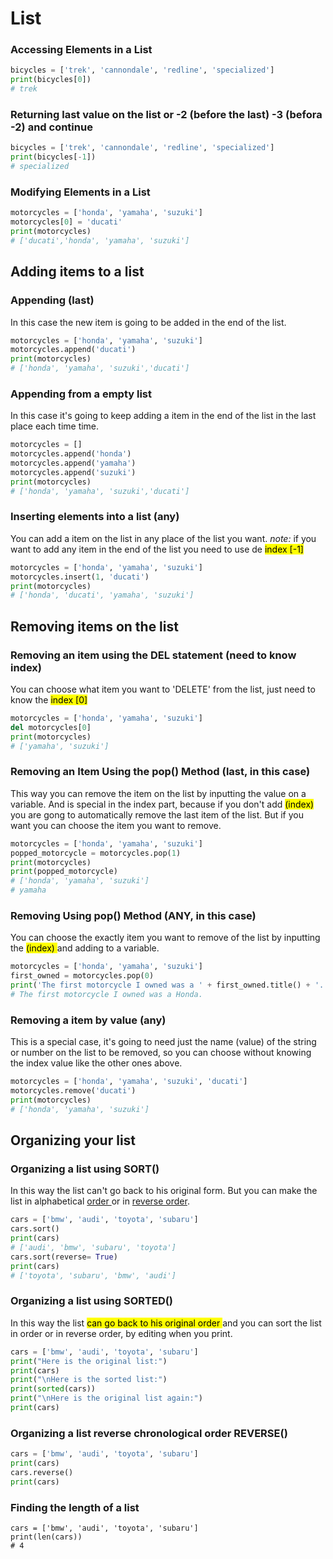 # **List**
### Accessing Elements in a List
```py
bicycles = ['trek', 'cannondale', 'redline', 'specialized']
print(bicycles[0])
# trek
```


### Returning last value on the list or -2 (before the last) -3 (befora -2) and continue

```py
bicycles = ['trek', 'cannondale', 'redline', 'specialized']
print(bicycles[-1])
# specialized
```

### Modifying Elements in a List
```py
motorcycles = ['honda', 'yamaha', 'suzuki']
motorcycles[0] = 'ducati'
print(motorcycles)
# ['ducati','honda', 'yamaha', 'suzuki']
```

## Adding items to a list
### Appending (last)
In this case the new item is going to be added in the end of the list.
```py
motorcycles = ['honda', 'yamaha', 'suzuki']
motorcycles.append('ducati')
print(motorcycles)
# ['honda', 'yamaha', 'suzuki','ducati']
```

### Appending from a empty list
In this case it's going to keep adding a item in the end of the list in the last place each time time.
``` py
motorcycles = []
motorcycles.append('honda')
motorcycles.append('yamaha')
motorcycles.append('suzuki')
print(motorcycles)
# ['honda', 'yamaha', 'suzuki','ducati']
```

### Inserting elements into a list (any)
You can add a item on the list in any place of the list you want.
*note:* if you want to add any item in the end of the list you need to use de <mark> index [-1] </mark> 
```py
motorcycles = ['honda', 'yamaha', 'suzuki']
motorcycles.insert(1, 'ducati')
print(motorcycles)
# ['honda', 'ducati', 'yamaha', 'suzuki']
```

## Removing items on the list

### Removing an item using the DEL statement (need to know index)
You can choose what item you want to 'DELETE' from the list, just need to know the <mark> index [0]</mark>
```py
motorcycles = ['honda', 'yamaha', 'suzuki']
del motorcycles[0]
print(motorcycles)
# ['yamaha', 'suzuki']
```


### Removing an Item Using the pop() Method (last, in this case)
This way you can remove the item on the list by inputting the value on a variable.
And is special in the index part, because if you don't add <mark>(index) </mark> you are gong to automatically remove the last item of the list. But if you want you can choose the item you want to remove. 
```py
motorcycles = ['honda', 'yamaha', 'suzuki']
popped_motorcycle = motorcycles.pop(1)
print(motorcycles)
print(popped_motorcycle)
# ['honda', 'yamaha', 'suzuki']
# yamaha
```


### Removing Using pop() Method (ANY, in this case)
You can choose the exactly item you want to remove of the list by inputting the  <mark> (index) </mark> and adding to a variable.
```py
motorcycles = ['honda', 'yamaha', 'suzuki']
first_owned = motorcycles.pop(0)
print('The first motorcycle I owned was a ' + first_owned.title() + '.')
# The first motorcycle I owned was a Honda.
```


### Removing a item by value (any)
This is a special case, it's going to need just the name (value) of the string or number on the list to be removed, so you can choose without knowing the index value like the other ones above.
```py
motorcycles = ['honda', 'yamaha', 'suzuki', 'ducati']
motorcycles.remove('ducati')
print(motorcycles)
# ['honda', 'yamaha', 'suzuki']
```


## Organizing your list

### Organizing a list using SORT()
In this way the list can't go back to his original form.
But you can make the list in alphabetical <u> order  </u>  or in <u> reverse order</u>.
```py
cars = ['bmw', 'audi', 'toyota', 'subaru']
cars.sort()
print(cars)
# ['audi', 'bmw', 'subaru', 'toyota']
cars.sort(reverse= True)
print(cars)
# ['toyota', 'subaru', 'bmw', 'audi']
```


### Organizing a list using SORTED()
In this way the list <mark> can go back to his original order </mark>  and you can sort the list in order or in reverse order, by editing when you print.
```py
cars = ['bmw', 'audi', 'toyota', 'subaru']
print("Here is the original list:")
print(cars)
print("\nHere is the sorted list:")
print(sorted(cars))
print("\nHere is the original list again:")
print(cars)
```


### Organizing a list reverse chronological order REVERSE()

```py
cars = ['bmw', 'audi', 'toyota', 'subaru']
print(cars)
cars.reverse()
print(cars)
```


### Finding the length of a list

```
cars = ['bmw', 'audi', 'toyota', 'subaru']
print(len(cars))
# 4
```
